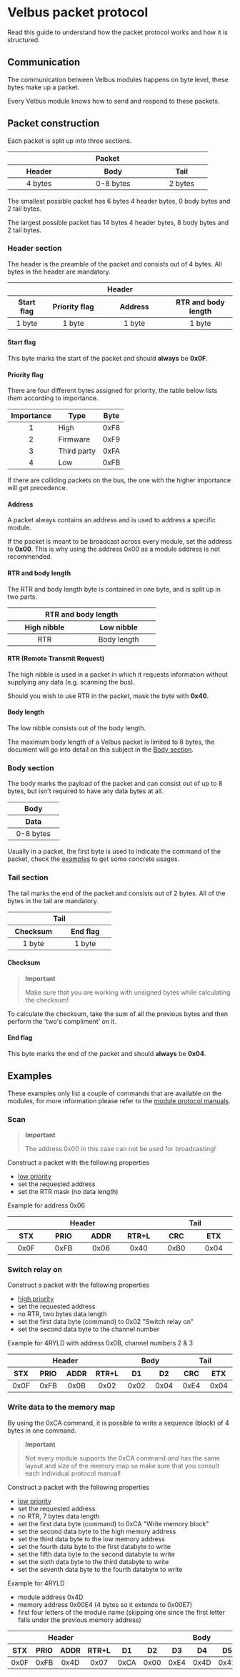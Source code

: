 # Velbus packet protocol
Read this guide to understand how the packet protocol works and how it is structured.

## Communication
The communication between Velbus modules happens on byte level, these bytes make up a packet.

Every Velbus module knows how to send and respond to these packets.

## Packet construction
Each packet is split up into three sections.

<table class="table table-bordered">
	<thead>
		<tr>
			<th colspan="3" align="center" width=400px">Packet</th>
		</tr>
		<tr>
			<th align="center" width="125px">Header</th>
			<th align="center" width="175px">Body</th>
			<th align="center" width="100px">Tail</th>
		</tr>
	</thead>
	<tbody>
		<tr>
			<td align="center" width="125px">4 bytes</td>
			<td align="center" width="175px">0-8 bytes</td>
			<td align="center" width="100px">2 bytes</td>
		</tr>
	</tbody>
</table>

The smallest possible packet has 6 bytes 4 header bytes, 0 body bytes and 2 tail bytes.

The largest possible packet has 14 bytes 4 header bytes, 8 body bytes and 2 tail bytes.

### Header section
The header is the preamble of the packet and consists out of 4 bytes. All bytes in the header are mandatory.

<table class="table table-striped table-bordered">
	<thead>
		<tr>
			<th colspan="4" align="center" width="550px">Header</th>
		</tr>
		<tr>
			<th align="center" width="100px">Start flag</th>
			<th align="center" width="150px">Priority flag</th>
			<th align="center" width="100px">Address</th>
			<th align="center" width="200px">RTR and body length</th>
		</tr>
	</thead>
	<tbody>
		<tr>
			<td align="center" width=100px">1 byte</td>
			<td align="center" width=150px">1 byte</td>
			<td align="center" width=200px">1 byte</td>
			<td align="center" width=100px">1 byte</td>
		</tr>
	</tbody>
</table>

#### Start flag
This byte marks the start of the packet and should **always** be **0x0F**.

#### Priority flag
There are four different bytes assigned for priority, the table below lists them according to importance.

| Importance | Type  | Byte  |
| :-: |---|:-:|
| 1 | High  | 0xF8  |
| 2 | Firmware  | 0xF9  |
| 3 | Third party  | 0xFA  |
| 4 | Low  | 0xFB  |

If there are colliding packets on the bus, the one with the higher importance will get precedence.

#### Address
A packet always contains an address and is used to address a specific module.

If the packet is meant to be broadcast across every module, set the address to **0x00**. This is why using the address 0x00 as a module address is not recommended.

#### RTR and body length
The RTR and body length byte is contained in one byte, and is split up in two parts. 

<table class="table table-striped table-bordered">
	<thead>
		<tr>
			<th colspan="2" align="center" width=300px">RTR and body length</th>
		</tr>
		<tr>
			<th align="center" width=150px">High nibble</th>
			<th align="center" width=150px">Low nibble</th>
		</tr>
	</thead>
	<tbody>
		<tr>
			<td align="center" width=150px">RTR</td>
			<td align="center" width=150px">Body length</td>
		</tr>
	</tbody>
</table>

#### RTR (Remote Transmit Request)
The high nibble is used in a packet in which it requests information without supplying any data (e.g. scanning the bus).

Should you wish to use RTR in the packet, mask the byte with **0x40**.

#### Body length
The low nibble consists out of the body length.

The maximum body length of a Velbus packet is limited to 8 bytes, the document will go into detail on this subject in the [Body section](#body-section).

### Body section
The body marks the payload of the packet and can consist out of up to 8 bytes, but isn't required to have any data bytes at all.

<table class="table table-striped table-bordered">
	<thead>
		<tr>
			<th colspan="2" align="center" width=100px">Body</th>
		</tr>
		<tr>
			<th align="center" width=100px">Data</th>
		</tr>
	</thead>
	<tbody>
		<tr>
			<td align="center" width=100px">0-8 bytes</td>	
		</tr>
	</tbody>
</table>

Usually in a packet, the first byte is used to indicate the command of the packet, check the [examples](#examples) to get some concrete usages.

### Tail section
The tail marks the end of the packet and consists out of 2 bytes. All of the bytes in the tail are mandatory.

<table class="table table-striped table-bordered">
	<thead>
		<tr>
			<th colspan="2" align="center" width=200px">Tail</th>
		</tr>
		<tr>
			<th align="center" width=100px">Checksum</th>
			<th align="center" width=100px">End flag</th>
		</tr>
	</thead>
	<tbody>
		<tr>
			<td align="center" width=100px">1 byte</td>
			<td align="center" width=100px">1 byte</td>
		</tr>
	</tbody>
</table>

#### Checksum
> **Important**
>
> Make sure that you are working with unsigned bytes while calculating the checksum!

To calculate the checksum, take the sum of all the previous bytes and then perform the 'two's compliment' on it.

#### End flag
This byte marks the end of the packet and should **always** be **0x04**.

## Examples

These examples only list a couple of commands that are available on the modules, for more information please refer to the [module protocol manuals](https://github.com/velbus/moduleprotocol).

### Scan
> **Important** 
>
> The address 0x00 in this case can not be used for broadcasting!

Construct a packet with the following properties
* [low priority](#priority-flag)
* set the requested address
* set the RTR mask (no data length)

Example for address 0x06

<table class="table table-striped table-bordered">
	<thead>
		<tr>
			<th colspan="4" align="center" width=280px">Header</th>
			<th colspan="2" align="center" width=140px">Tail</th>
		</tr>
		<tr>
			<th align="center" width=70px">STX</th>
			<th align="center" width=70px">PRIO</th>
			<th align="center" width=70px">ADDR</th>
			<th align="center" width=70px">RTR+L</th>
			<th align="center" width=70px">CRC</th>
			<th align="center" width=70px">ETX</th>
		</tr>
	</thead>
	<tbody>
		<tr>
			<td align="center" width=70px">0x0F</td>
			<td align="center" width=70px">0xFB</td>
			<td align="center" width=70px">0x06</td>
			<td align="center" width=70px">0x40</td>
			<td align="center" width=70px">0xB0</td>
			<td align="center" width=70px">0x04</td>
		</tr>
	</tbody>
</table>

### Switch relay on

Construct a packet with the following properties
* [high priority](#priority-flag) 
* set the requested address
* no RTR, two bytes data length
* set the first data byte (command) to 0x02 "Switch relay on"
* set the second data byte to the channel number

Example for 4RYLD with address 0x0B, channel numbers 2 & 3

<table class="table table-striped table-bordered">
	<thead>
		<tr>
			<th colspan="4" align="center" width=280px">Header</th>
			<th colspan="2" align="center" width=140px">Body</th>
			<th colspan="2" align="center" width=140px">Tail</th>
		</tr>
		<tr>
			<th align="center" width=70px">STX</th>
			<th align="center" width=70px">PRIO</th>
			<th align="center" width=70px">ADDR</th>
			<th align="center" width=70px">RTR+L</th>
			<th align="center" width=70px">D1</th>
			<th align="center" width=70px">D2</th>
			<th align="center" width=70px">CRC</th>
			<th align="center" width=70px">ETX</th>
		</tr>
	</thead>
	<tbody>
		<tr>
			<td align="center" width=70px">0x0F</td>
			<td align="center" width=70px">0xFB</td>
			<td align="center" width=70px">0x0B</td>
			<td align="center" width=70px">0x02</td>
			<td align="center" width=70px">0x02</td>
			<td align="center" width=70px">0x04</td>
			<td align="center" width=70px">0xE4</td>
			<td align="center" width=70px">0x04</td>
		</tr>
	</tbody>
</table>

### Write data to the memory map

By using the 0xCA command, it is possible to write a sequence (block) of 4 bytes in one command.

> **Important**
>
> Not every module supports the 0xCA command *and* has the same layout and size of the memory map so make sure that you consult each individual protocol manual!

Construct a packet with the following properties
* [low priority](#priority-flag)
* set the requested address
* no RTR, 7 bytes data length
* set the first data byte (command) to 0xCA "Write memory block"
* set the second data byte to the high memory address
* set the third data byte to the low memory address
* set the fourth data byte to the first databyte to write
* set the fifth data byte to the second databyte to write
* set the sixth data byte to the third databyte to write
* set the seventh data byte to the fourth databyte to write

Example for 4RYLD
* module address 0x4D
* memory address 0x00E4 (4 bytes so it extends to 0x00E7)
* first four letters of the module name (skipping one since the first letter falls under the previous memory address)

<table class="table table-striped table-bordered">
	<thead>
		<tr>
			<th colspan="4" align="center" width=280px">Header</th>
			<th colspan="7" align="center" width=490px">Body</th>
			<th colspan="2" align="center" width=140px">Tail</th>
		</tr>
		<tr>
			<th align="center" width=70px">STX</th>
			<th align="center" width=70px">PRIO</th>
			<th align="center" width=70px">ADDR</th>
			<th align="center" width=70px">RTR+L</th>
			<th align="center" width=70px">D1</th>
			<th align="center" width=70px">D2</th>
			<th align="center" width=70px">D3</th>
			<th align="center" width=70px">D4</th>
			<th align="center" width=70px">D5</th>
			<th align="center" width=70px">D6</th>
			<th align="center" width=70px">D7</th>
			<th align="center" width=70px">CRC</th>
			<th align="center" width=70px">ETX</th>
		</tr>
	</thead>
	<tbody>
		<tr>
			<td align="center" width=70px">0x0F</td>
			<td align="center" width=70px">0xFB</td>
			<td align="center" width=70px">0x4D</td>
			<td align="center" width=70px">0x07</td>
			<td align="center" width=70px">0xCA</td>
			<td align="center" width=70px">0x00</td>
			<td align="center" width=70px">0xE4</td>
			<td align="center" width=70px">0x4D</td>
			<td align="center" width=70px">0x42</td>
			<td align="center" width=70px">0x34</td>
			<td align="center" width=70px">0x52</td>
			<td align="center" width=70px">0xDF</td>
			<td align="center" width=70px">0x04</td>
		</tr>
	</tbody>
</table>